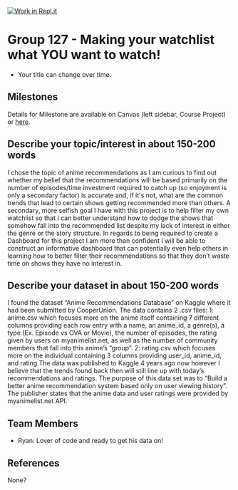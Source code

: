 [![Work in Repl.it](https://classroom.github.com/assets/work-in-replit-14baed9a392b3a25080506f3b7b6d57f295ec2978f6f33ec97e36a161684cbe9.svg)](https://classroom.github.com/online_ide?assignment_repo_id=312094&assignment_repo_type=GroupAssignmentRepo)

# Group 127 - Making your watchlist what YOU want to watch!

- Your title can change over time.

## Milestones

Details for Milestone are available on Canvas (left sidebar, Course Project) or [here](https://firas.moosvi.com/courses/data301/project/milestone01.html).

## Describe your topic/interest in about 150-200 words

I chose the topic of anime recommendations as I am curious to find out whether my belief that the recommendations will be based primarily on the number of episodes/time investment required to catch up (so enjoyment is only a secondary factor) is accurate and, if it's not, what are the common trends that lead to certain shows getting recommended more than others. A secondary, more selfish goal I have with this project is to help filter my own watchlist so that I can better understand how to dodge the shows that somehow fall into the recommended list despite my lack of interest in either the genre or the story structure. In regards to being required to create a Dashboard for this project I am more than confident I will be able to construct an informative dashboard that can potentially even help others in learning how to better filter their recommendations so that they don’t waste time on shows they have no interest in.

## Describe your dataset in about 150-200 words

I found the dataset “Anime Recommendations Database” on Kaggle where it had been submitted by CooperUnion. The data contains 2 .csv files:
1: anime.csv which focuses more on the anime itself containing 7 different columns providing each row entry with a name, an anime_id, a genre(s), a type (Ex. Episode vs OVA or Movie), the number of episodes, the rating given by users on myanimelist.net, as well as the number of community members that fall into this anime’s “group”.
2: rating.csv which focuses more on the individual containing 3 columns providing user_id, anime_id, and rating The data was published to Kaggle 4 years ago now however I believe that the trends found back then will still line up with today’s recommendations and ratings. The purpose of this data set was to “Build a better anime recommendation system based only on user viewing history”. The publisher states that the anime data and user ratings were provided by myanimelist.net API.


## Team Members

- Ryan: Lover of code and ready to get his data on!

## References

None?

